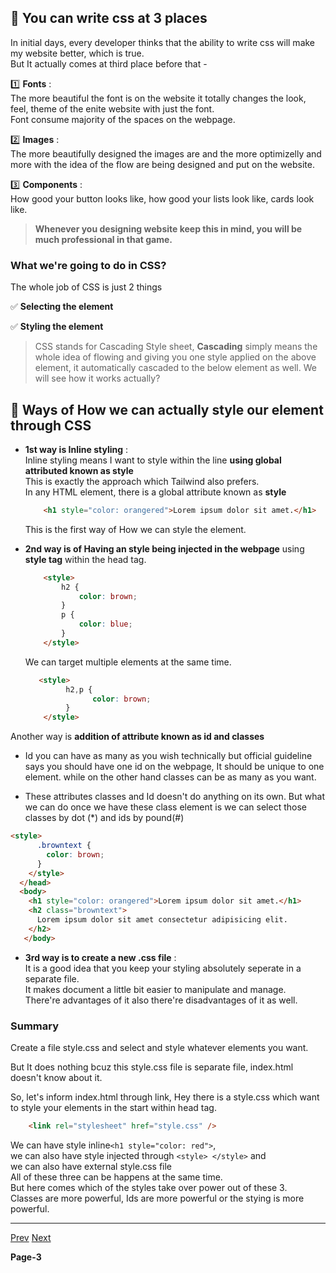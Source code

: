 ## 📍 You can write css at 3 places

In initial days, every developer thinks that the ability to write css will make my website better, which is true. <br/>
But It actually comes at third place before that - <br/>

1️⃣ **Fonts** : <br/>
The more beautiful the font is on the website it totally changes the look, feel, theme of the enite website with just the font. <br/>
Font consume majority of the spaces on the webpage. <br/>

2️⃣ **Images** : <br/>
The more beautifully designed the images are and the more optimizelly and more with the idea of the flow are being designed and put on the website. <br/>

3️⃣ **Components** : <br/>
How good your button looks like, how good your lists look like, cards look like. <br/>

> **Whenever you designing website keep this in mind, you will be much professional in that game.**

### **What we're going to do in CSS?** 

The whole job of CSS is just 2 things <br/>

✅ **Selecting the element** <br/>

✅  **Styling the element** <br/>


> CSS stands for Cascading Style sheet, **Cascading** simply means the whole idea of flowing and giving you one style applied on the above element,
  it automatically cascaded to the below element as well. We will see how it works actually?



## 🚀 Ways of How we can actually style our element through CSS

- **1st way is Inline styling** : <br/>
  Inline styling means I want to style within the line **using global attributed known as style** <br/>
  This is exactly the approach which Tailwind also prefers. <br/>
  In any HTML element, there is a global attribute known as **style** <br/>
  ```html
      <h1 style="color: orangered">Lorem ipsum dolor sit amet.</h1>
  ```
  This is the first way of How we can style the element.

- **2nd way is of Having an style being injected in the webpage** using **style tag** within the head tag. 
  ```html
      <style>
          h2 {
              color: brown;
          }
          p {
              color: blue;
          }
      </style>
   ```
  We can target multiple elements at the same time. <br/>
   ```html
      <style>
            h2,p {
                  color: brown;
            }
       </style>
    ```

Another way is **addition of attribute known as id and classes**

- Id you can have as many as you wish technically but official guideline says you should have one id on the webpage, It should be unique to one element.
  while on the other hand classes can be as many as you want.
  
- These attributes classes and Id doesn't do anything on its own.
  But what we can do once we have these class element is we can select those classes by dot (*) and ids by pound(#)

```html
<style>
      .browntext {
        color: brown;
      }
    </style>
  </head>
  <body>
    <h1 style="color: orangered">Lorem ipsum dolor sit amet.</h1>
    <h2 class="browntext">
      Lorem ipsum dolor sit amet consectetur adipisicing elit.
    </h2>
   </body>
```

- **3rd way is to create a new .css file** : <br/>
  It is a good idea that you keep your styling absolutely seperate in a separate file. <br/>
  It makes document a little bit easier to manipulate and manage. <br/>
  There're advantages of it also there're disadvantages of it as well. <br/>

### Summary

Create a file style.css and select and style whatever elements you want. <br/>

But It does nothing bcuz this style.css file is separate file, index.html doesn't know about it. <br/>

So, let's inform index.html through link, Hey there is a style.css which want to style your elements in the start within head tag. <br/> 

```html
    <link rel="stylesheet" href="style.css" />
```

We can have style inline```<h1 style="color: red">```, <br/> 
we can also have style injected through ```<style> </style>``` and <br/>
we can also have external style.css file <br/>
All of these three can be happens at the same time. <br/>
But here comes which of the styles take over power out of these 3. <br/>
Classes are more powerful, Ids are more powerful or the stying is more powerful. <br/>

---

[Prev]()  [Next]()

**Page-3**
